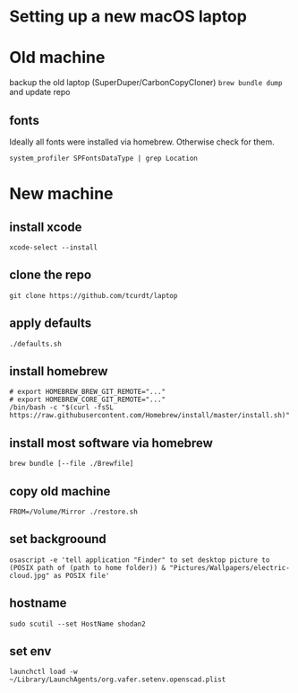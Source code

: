 # Setting up a new macOS laptop

# Old machine

backup the old laptop (SuperDuper/CarbonCopyCloner)
`brew bundle dump` and update repo

## fonts

Ideally all fonts were installed via homebrew. Otherwise check for them.

    system_profiler SPFontsDataType | grep Location

# New machine

## install xcode

    xcode-select --install

## clone the repo

    git clone https://github.com/tcurdt/laptop

## apply defaults

    ./defaults.sh

## install homebrew

    # export HOMEBREW_BREW_GIT_REMOTE="..."
    # export HOMEBREW_CORE_GIT_REMOTE="..."
    /bin/bash -c "$(curl -fsSL https://raw.githubusercontent.com/Homebrew/install/master/install.sh)"

## install most software via homebrew

    brew bundle [--file ./Brewfile]

## copy old machine

    FROM=/Volume/Mirror ./restore.sh

## set backgroound

    osascript -e 'tell application "Finder" to set desktop picture to (POSIX path of (path to home folder)) & "Pictures/Wallpapers/electric-cloud.jpg" as POSIX file'

## hostname

    sudo scutil --set HostName shodan2

## set env

    launchctl load -w ~/Library/LaunchAgents/org.vafer.setenv.openscad.plist
